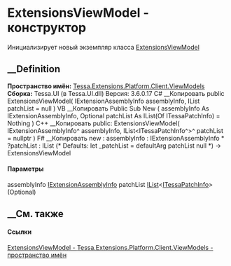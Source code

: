 # ExtensionsViewModel - конструктор
Инициализирует новый экземпляр класса
[ExtensionsViewModel](T_Tessa_Extensions_Platform_Client_ViewModels_ExtensionsViewModel.htm)
##  __Definition
 **Пространство имён:**
[Tessa.Extensions.Platform.Client.ViewModels](N_Tessa_Extensions_Platform_Client_ViewModels.htm)  
 **Сборка:** Tessa.UI (в Tessa.UI.dll) Версия: 3.6.0.17
C# __Копировать
     public ExtensionsViewModel(
    	IExtensionAssemblyInfo assemblyInfo,
    	IList<ITessaPatchInfo> patchList = null
    )
VB __Копировать
     Public Sub New ( 
    	assemblyInfo As IExtensionAssemblyInfo,
    	Optional patchList As IList(Of ITessaPatchInfo) = Nothing
    )
C++ __Копировать
     public:
    ExtensionsViewModel(
    	IExtensionAssemblyInfo^ assemblyInfo, 
    	IList<ITessaPatchInfo^>^ patchList = nullptr
    )
F# __Копировать
     new : 
            assemblyInfo : IExtensionAssemblyInfo * 
            ?patchList : IList<ITessaPatchInfo> 
    (* Defaults:
            let _patchList = defaultArg patchList null
    *)
    -> ExtensionsViewModel
#### Параметры
assemblyInfo
[IExtensionAssemblyInfo](T_Tessa_Extensions_IExtensionAssemblyInfo.htm)
patchList
[IList](https://learn.microsoft.com/dotnet/api/system.collections.generic.ilist-1)<[ITessaPatchInfo](T_Tessa_Platform_ITessaPatchInfo.htm)>
(Optional)
## __См. также
#### Ссылки
[ExtensionsViewModel -
](T_Tessa_Extensions_Platform_Client_ViewModels_ExtensionsViewModel.htm)
[Tessa.Extensions.Platform.Client.ViewModels - пространство
имён](N_Tessa_Extensions_Platform_Client_ViewModels.htm)

